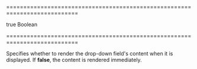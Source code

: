 ===========================================================================
<!--default-->true<!--/default-->
<!--type-->Boolean<!--/type-->
===========================================================================

<!--shortDescription-->
Specifies whether to render the drop-down field's content when it is displayed. If **false**, the content is rendered immediately.
<!--/shortDescription-->

<!--fullDescription-->

<!--/fullDescription-->